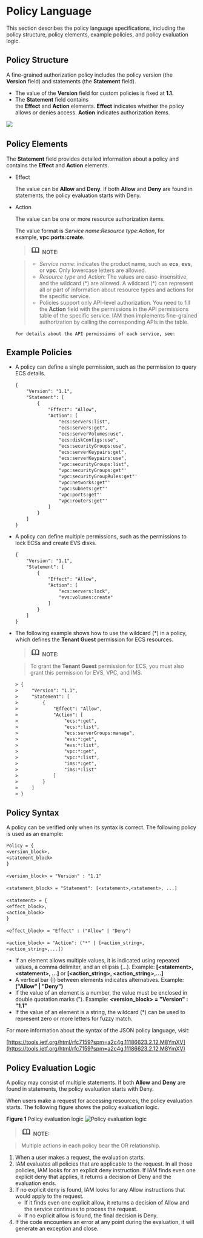 # Policy Language<a name="iam_01_0017"></a>

This section describes the policy language specifications, including the policy structure, policy elements, example policies, and policy evaluation logic.

## Policy Structure<a name="section106463610252"></a>

A fine-grained authorization policy includes the policy version \(the **Version** field\) and statements \(the **Statement** field\).

-   The value of the **Version** field for custom policies is fixed at **1.1**.
-   The **Statement** field contains the **Effect** and **Action** elements. **Effect** indicates whether the policy allows or denies access. **Action** indicates authorization items.

![](figures/en-us_image_0126272126.jpg)

## Policy Elements<a name="section24920662173152"></a>

The **Statement** field provides detailed information about a policy and contains the **Effect** and **Action** elements.

-   Effect

    The value can be **Allow** and **Deny**. If both **Allow** and **Deny** are found in statements, the policy evaluation starts with Deny.

-   Action

    The value can be one or more resource authorization items.

    The value format is *Service name*:*Resource type*:*Action*, for example, **vpc:ports:create**.

    > ![](public_sys-resources/icon-note.gif) **NOTE:** 

    > -   *Service name*: indicates the product name, such as **ecs**, **evs**, or **vpc**. Only lowercase letters are allowed.
    > -   *Resource type* and *Action*: The values are case-insensitive, and the wildcard \(\*\) are allowed. A wildcard \(\*\) can represent all or part of information about resource types and actions for the specific service.
    > -   Policies support only API-level authorization. You need to fill the **Action** field with the permissions in the API permissions table of the specific service. IAM then implements fine-grained authorization by calling the corresponding APIs in the table.

        For details about the API permissions of each service, see:


## Example Policies<a name="section44276331103751"></a>

-   A policy can define a single permission, such as the permission to query ECS details.

    ```
    {
        "Version": "1.1",
        "Statement": [
            {
                "Effect": "Allow",
                "Action": [
                    "ecs:servers:list",
                    "ecs:servers:get",
                    "ecs:serverVolumes:use",
                    "ecs:diskConfigs:use",
                    "ecs:securityGroups:use",
                    "ecs:serverKeypairs:get",
                    "ecs:serverKeypairs:use",
                    "vpc:securityGroups:list",
                    "vpc:securityGroups:get"'
                    "vpc:securityGroupRules:get"'
                    "vpc:networks:get"'
                    "vpc:subnets:get"'
                    "vpc:ports:get"'
                    "vpc:routers:get"'
                ]
            }
        ]
    }
    ```

-   A policy can define multiple permissions, such as the permissions to lock ECSs and create EVS disks.

    ```
    {
        "Version": "1.1",
        "Statement": [
            {
                "Effect": "Allow",
                "Action": [
                    "ecs:servers:lock",
                    "evs:volumes:create"
                ]
            }
        ]
    }
    ```

-   The following example shows how to use the wildcard \(\*\) in a policy, which defines the **Tenant Guest** permission for ECS resources.

    > ![](public_sys-resources/icon-note.gif) **NOTE:** 

    > To grant the **Tenant Guest** permission for ECS, you must also grant this permission for EVS, VPC, and IMS.

    ```
    > {
    >     "Version": "1.1",
    >     "Statement": [
    >         {
    >             "Effect": "Allow",
    >             "Action": [
    >                 "ecs:*:get",
    >                 "ecs:*:list",
    >                 "ecs:serverGroups:manage",
    >                 "evs:*:get",
    >                 "evs:*:list",
    >                 "vpc:*:get",
    >                 "vpc:*:list",
    >                 "ims:*:get",
    >                 "ims:*:list"
    >             ]
    >         }
    >     ]
    > }
    ```


## Policy Syntax<a name="section1479310270352"></a>

A policy can be verified only when its syntax is correct. The following policy is used as an example:

```
Policy = {
<version_block>,
<statement_block>
}

<version_block> = "Version" : "1.1"

<statement_block> = "Statement": [<statement>,<statement>, ...]

<statement> = {
<effect_block>,
<action_block>
}

<effect_block> = "Effect" : ("Allow" | "Deny")

<action_block> = "Action": ("*" | [<action_string>, <action_string>,...])
```

-   If an element allows multiple values, it is indicated using repeated values, a comma delimiter, and an ellipsis \(...\). Example: **\[<statement\>,<statement\>, ...\]** or **\[<action\_string\>, <action\_string\>,...\]**
-   A vertical bar \(|\) between elements indicates alternatives. Example: **\("Allow" | "Deny"\)**
-   If the value of an element is a number, the value must be enclosed in double quotation marks \("\). Example: **<version\_block\> = "Version" : "1.1"**
-   If the value of an element is a string, the wildcard \(\*\) can be used to represent zero or more letters for fuzzy match.

For more information about the syntax of the JSON policy language, visit:

[https://tools.ietf.org/html/rfc7159?spm=a2c4g.11186623.2.12.M8YmXV](https://tools.ietf.org/html/rfc7159?spm=a2c4g.11186623.2.12.M8YmXV)

## Policy Evaluation Logic<a name="section565017773111"></a>

A policy may consist of multiple statements. If both **Allow** and **Deny** are found in statements, the policy evaluation starts with Deny.

When users make a request for accessing resources, the policy evaluation starts. The following figure shows the policy evaluation logic.

**Figure 1** Policy evaluation logic<a name="fig11089053175940"></a>
![](figures/policy-evaluation-logic.png "Policy evaluation logic")

> ![](public_sys-resources/icon-note.gif) **NOTE:** 

> Multiple actions in each policy bear the OR relationship.

1.  When a user makes a request, the evaluation starts.
2.  IAM evaluates all policies that are applicable to the request. In all those policies, IAM looks for an explicit deny instruction. If IAM finds even one explicit deny that applies, it returns a decision of Deny and the evaluation ends.
3.  If no explicit deny is found, IAM looks for any Allow instructions that would apply to the request.
    -   If it finds even one explicit allow, it returns a decision of Allow and the service continues to process the request.
    -   If no explicit allow is found, the final decision is Deny.
4.  If the code encounters an error at any point during the evaluation, it will generate an exception and close.

